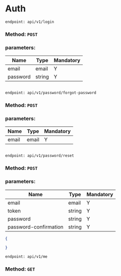 # Auth

`endpoint: api/v1/login`
### Method: `POST`
### parameters:
| Name     | Type   | Mandatory |
|----------|--------|-----------|
| email    | email  | Y         |
| password | string | Y         |
```json

```
`endpoint: api/v1/password/forgot-password`

### Method: `POST`
### parameters:
| Name     | Type   | Mandatory |
|----------|--------|-----------|
| email    | email  | Y         |

```json

```
`endpoint: api/v1/password/reset`

### Method: `POST`
### parameters:
| Name                  | Type   | Mandatory  |
|-----------------------|--------|------------|
| email                 | email  | Y          |
| token                 | string | Y          |
| password              | string | Y          |
| password-confirmation | string | Y          |
```json
{
  
}
```

`endpoint: api/v1/me`

### Method: `GET`




